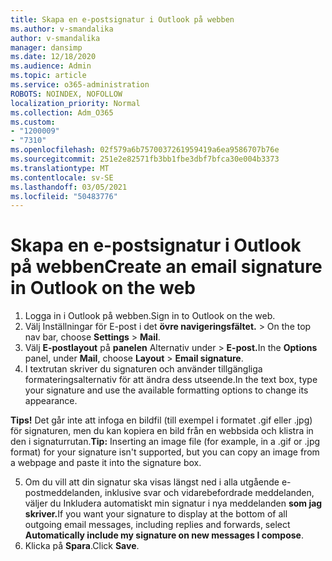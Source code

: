 ```yaml
---
title: Skapa en e-postsignatur i Outlook på webben
ms.author: v-smandalika
author: v-smandalika
manager: dansimp
ms.date: 12/18/2020
ms.audience: Admin
ms.topic: article
ms.service: o365-administration
ROBOTS: NOINDEX, NOFOLLOW
localization_priority: Normal
ms.collection: Adm_O365
ms.custom:
- "1200009"
- "7310"
ms.openlocfilehash: 02f579a6b7570037261959419a6ea9586707b76e
ms.sourcegitcommit: 251e2e82571fb3bb1fbe3dbf7bfca30e004b3373
ms.translationtype: MT
ms.contentlocale: sv-SE
ms.lasthandoff: 03/05/2021
ms.locfileid: "50483776"
---
```

# <a name="create-an-email-signature-in-outlook-on-the-web"></a><span data-ttu-id="83024-102">Skapa en e-postsignatur i Outlook på webben</span><span class="sxs-lookup"><span data-stu-id="83024-102">Create an email signature in Outlook on the web</span></span>

1. <span data-ttu-id="83024-103">Logga in i Outlook på webben.</span><span class="sxs-lookup"><span data-stu-id="83024-103">Sign in to Outlook on the web.</span></span>
2. <span data-ttu-id="83024-104">Välj Inställningar för E-post i det **övre navigeringsfältet.**  >  </span><span class="sxs-lookup"><span data-stu-id="83024-104">On the top nav bar, choose **Settings** > **Mail**.</span></span>
3. <span data-ttu-id="83024-105">Välj **E-postlayout** på  **panelen** Alternativ under  >  **E-post.**</span><span class="sxs-lookup"><span data-stu-id="83024-105">In the **Options** panel, under **Mail**, choose **Layout** > **Email signature**.</span></span>
4. <span data-ttu-id="83024-106">I textrutan skriver du signaturen och använder tillgängliga formateringsalternativ för att ändra dess utseende.</span><span class="sxs-lookup"><span data-stu-id="83024-106">In the text box, type your signature and use the available formatting options to change its appearance.</span></span>

<span data-ttu-id="83024-107">**Tips!** Det går inte att infoga en bildfil (till exempel i formatet .gif eller .jpg) för signaturen, men du kan kopiera en bild från en webbsida och klistra in den i signaturrutan.</span><span class="sxs-lookup"><span data-stu-id="83024-107">**Tip:** Inserting an image file (for example, in a .gif or .jpg format) for your signature isn't supported, but you can copy an image from a webpage and paste it into the signature box.</span></span>

5. <span data-ttu-id="83024-108">Om du vill att din signatur ska visas längst ned i alla utgående e-postmeddelanden, inklusive svar och vidarebefordrade meddelanden, väljer du Inkludera automatiskt min signatur i nya meddelanden **som jag skriver.**</span><span class="sxs-lookup"><span data-stu-id="83024-108">If you want your signature to display at the bottom of all outgoing email messages, including replies and forwards, select **Automatically include my signature on new messages I compose**.</span></span>
6. <span data-ttu-id="83024-109">Klicka på **Spara**.</span><span class="sxs-lookup"><span data-stu-id="83024-109">Click **Save**.</span></span>
